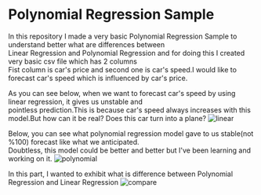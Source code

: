 # Polynomial Regression Sample
In this repository I made a very basic Polynomial Regression Sample to understand better what are differences between</br>
Linear Regression and Polynomial Regression and for doing this I created very basic csv file which has 2 columns</br>
Fist column is car's price and second one is car's speed.I would like to forecast car's speed which is influenced by car's price.</br>

As you can see below, when we want to forecast car's speed by using linear regression, it gives us unstable and</br>
pointless prediction.This is because car's speed always increases with this model.But how can it be real? Does this car turn into a plane?
![linear](https://user-images.githubusercontent.com/44119225/102091741-4ca27680-3e30-11eb-98f3-bf580256a92a.png)

Below, you can see what polynomial regression model gave to us stable(not %100) forecast like what we anticipated.</br>
Doubtless, this model could be better and better but I've been learning and working on it.
![polynomial](https://user-images.githubusercontent.com/44119225/102092249-ea964100-3e30-11eb-87a1-b51a208c1f7e.png)

In this part, I wanted to exhibit what is difference between Polynomial Regression and Linear Regression
![compare](https://user-images.githubusercontent.com/44119225/102092696-62fd0200-3e31-11eb-99b1-5524bd585344.png)
